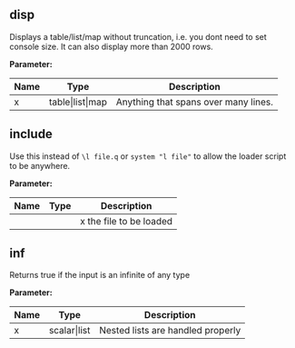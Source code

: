 

## disp

 Displays a table/list/map without truncation, i.e. you dont need to set console size. It can also display more than 2000 rows.

**Parameter:**

|Name|Type|Description|
|---|---|---|
|x|table\|list\|map|Anything that spans over many lines.|

## include

 Use this instead of `\l file.q` or `system "l file"` to allow the loader script to be anywhere.

**Parameter:**

|Name|Type|Description|
|---|---|---|
|||x the file to be loaded|

## inf

 Returns true if the input is an infinite of any type

**Parameter:**

|Name|Type|Description|
|---|---|---|
|x|scalar\|list|Nested lists are handled properly|
